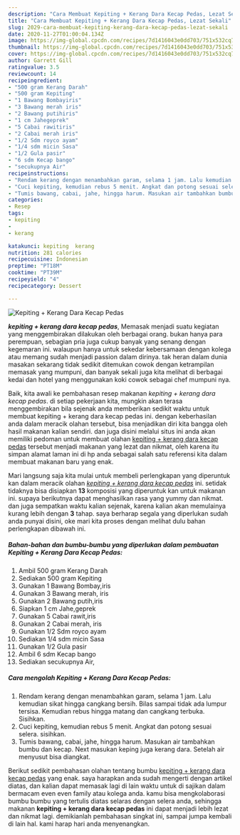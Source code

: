 ```yaml
---
description: "Cara Membuat Kepiting + Kerang Dara Kecap Pedas, Lezat Sekali"
title: "Cara Membuat Kepiting + Kerang Dara Kecap Pedas, Lezat Sekali"
slug: 2029-cara-membuat-kepiting-kerang-dara-kecap-pedas-lezat-sekali
date: 2020-11-27T01:00:04.134Z
image: https://img-global.cpcdn.com/recipes/7d1416043e0dd703/751x532cq70/kepiting-kerang-dara-kecap-pedas-foto-resep-utama.jpg
thumbnail: https://img-global.cpcdn.com/recipes/7d1416043e0dd703/751x532cq70/kepiting-kerang-dara-kecap-pedas-foto-resep-utama.jpg
cover: https://img-global.cpcdn.com/recipes/7d1416043e0dd703/751x532cq70/kepiting-kerang-dara-kecap-pedas-foto-resep-utama.jpg
author: Garrett Gill
ratingvalue: 3.5
reviewcount: 14
recipeingredient:
- "500 gram Kerang Darah"
- "500 gram Kepiting"
- "1 Bawang Bombayiris"
- "3 Bawang merah iris"
- "2 Bawang putihiris"
- "1 cm Jahegeprek"
- "5 Cabai rawitiris"
- "2 Cabai merah iris"
- "1/2 Sdm royco ayam"
- "1/4 sdm micin Sasa"
- "1/2 Gula pasir"
- "6 sdm Kecap bango"
- "secukupnya Air"
recipeinstructions:
- "Rendam kerang dengan menambahkan garam, selama 1 jam. Lalu kemudian sikat hingga cangkang bersih. Bilas sampai tidak ada lumpur tersisa. Kemudian rebus hingga matang dan cangkang terbuka. Sisihkan."
- "Cuci kepiting, kemudian rebus 5 menit. Angkat dan potong sesuai selera. sisihkan."
- "Tumis bawang, cabai, jahe, hingga harum. Masukan air tambahkan bumbu dan kecap. Next masukan keping juga kerang dara. Setelah air menyusut bisa diangkat."
categories:
- Resep
tags:
- kepiting
- 
- kerang

katakunci: kepiting  kerang 
nutrition: 281 calories
recipecuisine: Indonesian
preptime: "PT18M"
cooktime: "PT39M"
recipeyield: "4"
recipecategory: Dessert

---
```



![Kepiting + Kerang Dara Kecap Pedas](https://img-global.cpcdn.com/recipes/7d1416043e0dd703/751x532cq70/kepiting-kerang-dara-kecap-pedas-foto-resep-utama.jpg)

<b><i>kepiting + kerang dara kecap pedas</i></b>, Memasak menjadi suatu kegiatan yang menggembirakan dilakukan oleh berbagai orang. bukan hanya para perempuan, sebagian pria juga cukup banyak yang senang dengan kegemaran ini. walaupun hanya untuk sekedar kebersamaan dengan kolega atau memang sudah menjadi passion dalam dirinya. tak heran dalam dunia masakan sekarang tidak sedikit ditemukan cowok dengan ketrampilan memasak yang mumpuni, dan banyak sekali juga kita melihat di berbagai kedai dan hotel yang menggunakan koki cowok sebagai chef mumpuni nya.



Baik, kita awali ke pembahasan resep makanan <i>kepiting + kerang dara kecap pedas</i>. di setiap pekerjaan kita, mungkin akan terasa menggembirakan bila sejenak anda memberikan sedikit waktu untuk membuat kepiting + kerang dara kecap pedas ini. dengan keberhasilan anda dalam meracik olahan tersebut, bisa menjadikan diri kita bangga oleh hasil makanan kalian sendiri. dan juga disini melalui situs ini anda akan memiliki pedoman untuk membuat olahan <u>kepiting + kerang dara kecap pedas</u> tersebut menjadi makanan yang lezat dan nikmat, oleh karena itu simpan alamat laman ini di hp anda sebagai salah satu referensi kita dalam membuat makanan baru yang enak.


Mari langsung saja kita mulai untuk membeli perlengkapan yang diperuntuk kan dalam meracik olahan <u><i>kepiting + kerang dara kecap pedas</i></u> ini. setidak tidaknya bisa disiapkan <b>13</b> komposisi yang diperuntuk kan untuk makanan ini. supaya berikutnya dapat menghasilkan rasa yang yummy dan nikmat. dan juga sempatkan waktu kalian sejenak, karena kalian akan memulainya kurang lebih dengan <b>3</b> tahap. saya berharap segala yang diperlukan sudah anda punyai disini, oke mari kita proses dengan melihat dulu bahan perlengkapan dibawah ini.

<!--inarticleads1-->

##### Bahan-bahan dan bumbu-bumbu yang diperlukan dalam pembuatan Kepiting + Kerang Dara Kecap Pedas:

1. Ambil 500 gram Kerang Darah
1. Sediakan 500 gram Kepiting
1. Gunakan 1 Bawang Bombay,iris
1. Gunakan 3 Bawang merah, iris
1. Gunakan 2 Bawang putih,iris
1. Siapkan 1 cm Jahe,geprek
1. Gunakan 5 Cabai rawit,iris
1. Gunakan 2 Cabai merah, iris
1. Gunakan 1/2 Sdm royco ayam
1. Sediakan 1/4 sdm micin Sasa
1. Gunakan 1/2 Gula pasir
1. Ambil 6 sdm Kecap bango
1. Sediakan secukupnya Air,




<!--inarticleads2-->

##### Cara mengolah Kepiting + Kerang Dara Kecap Pedas:

1. Rendam kerang dengan menambahkan garam, selama 1 jam. Lalu kemudian sikat hingga cangkang bersih. Bilas sampai tidak ada lumpur tersisa. Kemudian rebus hingga matang dan cangkang terbuka. Sisihkan.
1. Cuci kepiting, kemudian rebus 5 menit. Angkat dan potong sesuai selera. sisihkan.
1. Tumis bawang, cabai, jahe, hingga harum. Masukan air tambahkan bumbu dan kecap. Next masukan keping juga kerang dara. Setelah air menyusut bisa diangkat.




Berikut sedikit pembahasan olahan tentang bumbu <u>kepiting + kerang dara kecap pedas</u> yang enak. saya harapkan anda sudah mengerti dengan artikel diatas, dan kalian dapat memasak lagi di lain waktu untuk di sajikan dalam bermacam even even family atau kolega anda. kamu bisa mengkolaborasi bumbu bumbu yang tertulis diatas selaras dengan selera anda, sehingga makanan <b>kepiting + kerang dara kecap pedas</b> ini dapat menjadi lebih lezat dan nikmat lagi. demikianlah pembahasan singkat ini, sampai jumpa kembali di lain hal. kami harap hari anda menyenangkan.
